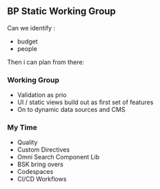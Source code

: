 ## BP Static Working Group

Can we identify : 
- budget 
- people

Then i can plan from there: 

### Working Group 

- Validation as prio
- UI / static views build out as first set of features
- On to dynamic data sources and CMS
  
### My Time
  
- Quality
- Custom Directives
- Omni Search Component Lib
- BSK bring overs
- Codespaces
- CI/CD Workflows

